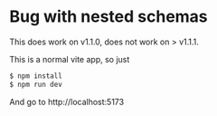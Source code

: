 # Bug with nested schemas

This does work on v1.1.0, does not work on > v1.1.1.

This is a normal vite app, so just

```sh
$ npm install
$ npm run dev
```

And go to http://localhost:5173
